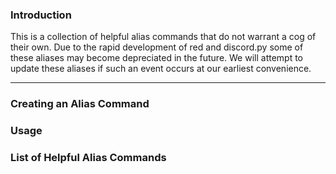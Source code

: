 ### Introduction
This is a collection of helpful alias commands that do not warrant a cog of their own. Due to the rapid development of red and discord.py some of these aliases may become depreciated in the future. We will attempt to update these aliases if such an event occurs at our earliest convenience.
***

### Creating an Alias Command

### Usage

### List of Helpful Alias Commands
